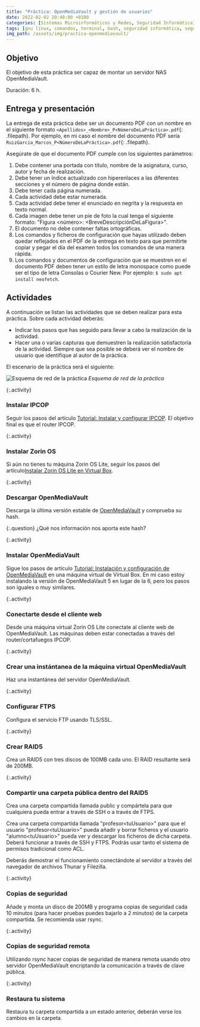 ```yaml
---
title: "Práctica: OpenMediaVault y gestión de usuarios"
date: 2022-02-02 20:40:00 +0100
categories: [Sistemas Microinformáticos y Redes, Seguridad Informática]
tags: [gnu linux, comandos, terminal, bash, seguridad informática, seguridad activa, seguridad pasiva, openmediavault, raid5, práctica]
img_path: /assets/img/practica-openmediavault/
---
```


## Objetivo

El objetivo de esta práctica ser capaz de montar un servidor NAS OpenMediaVault.

Duración: 6 h.

## Entrega y presentación

La entrega de esta práctica debe ser un documento PDF con un nombre en el siguiente formato `<Apellidos>_<Nombre>_P<NúmeroDeLaPráctica>.pdf`{: .filepath}. Por ejemplo, en mi caso el nombre del documento PDF sería `RuizGarcía_Marcos_P<NúmeroDeLaPráctica>.pdf`{: .filepath}.

Asegúrate de que el documento PDF cumple con los siguientes parámetros:

1. Debe contener una portada con título, nombre de la asignatura, curso, autor y fecha de realización.
2. Debe tener un índice actualizado con hiperenlaces a las diferentes secciones y el número de página donde están.
3. Debe tener cada página numerada.
4. Cada actividad debe estar numerada.
5. Cada actividad debe tener el enunciado en negrita y la respuesta en texto normal.
6. Cada imagen debe tener un pie de foto la cual tenga el siguiente formato: "Figura \<número\>: \<BreveDescripciónDeLaFigura\>".
7. El documento no debe contener faltas ortográficas.
8. Los comandos y ficheros de configuración que hayas utilizado deben quedar reflejados en el PDF de la entrega en texto para que permitirte copiar y pegar el día del examen todos los comandos de una manera rápida.
9. Los comandos y documentos de configuración que se muestren en el documento PDF deben tener un estilo de letra monospace como puede ser el tipo de letra Consolas o Courier New. Por ejemplo: `$ sudo apt install neofetch`.

## Actividades

A continuación se listan las actividades que se deben realizar para esta práctica. Sobre cada actividad deberás:

- Indicar los pasos que has seguido para llevar a cabo la realización de la actividad.
- Hacer una o varias capturas que demuestren la realización satisfactoria de la actividad. Siempre que sea posible se deberá ver el nombre de usuario que identifique al autor de la práctica.

El escenario de la práctica será el siguiente:

![Esquema de red de la práctica](esquemaRed.png)
_Esquema de red de la práctica_

{:.activity}
### Instalar IPCOP

Seguir los pasos del artículo [Tutorial: Instalar y configurar IPCOP](/posts/tutorial-instalar-ipcop). El objetivo final es que el router IPCOP.

{:.activity}
### Instalar Zorin OS

Si aún no tienes tu máquina Zorin OS Lite, seguir los pasos del artículo[Instalar Zorin OS Lite en Virtual Box](/posts/instalar-zorin-lite-os).

{:.activity}
### Descargar OpenMediaVault

Descarga la última versión estable de [OpenMediaVault](https://www.openmediavault.org/) y comprueba su hash.

{:.question}
¿Qué nos información nos aporta este hash?

{:.activity}
### Instalar OpenMediaVault

Sigue los pasos de artículo [Tutorial: Instalación y configuración de OpenMediaVault](/posts/tutorial-instalacion-openmediavault) en una máquina virtual de Virtual Box. En mi caso estoy instalando la versión de OpenMediaVault 5 en lugar de la 6, pero los pasos son iguales o muy similares.

{:.activity}
### Conectarte desde el cliente web

Desde una máquina virtual Zorin OS Lite conectate al cliente web de OpenMediaVault. Las máquinas deben estar conectadas a través del router/cortafuegos IPCOP.

{:.activity}
### Crear una instántanea de la máquina virtual OpenMediaVault

Haz una instantánea del servidor OpenMediaVault.

{:.activity}
### Configurar FTPS

Configura el servicio FTP usando TLS/SSL.

{:.activity}
### Crear RAID5

Crea un RAID5 con tres discos de 100MB cada uno. El RAID resultante será de 200MB.

{:.activity}
### Compartir una carpeta pública dentro del RAID5

Crea una carpeta compartida llamada public y compártela para que cualquiera pueda entrar a través de SSH o a través de FTPS.

Crea una carpeta compartida llamada "profesor\<tuUsuario\>" para que el usuario "profesor\<tuUsuario\>" pueda añadir y borrar ficheros y el usuario "alumno\<tuUsuario\>" pueda ver y descargar los ficheros de dicha carpeta. Deberá funcionar a través de SSH y FTPS. Podrás usar tanto el sistema de permisos tradicional como ACL.

Deberás demostrar el funcionamiento conectándote al servidor a través del navegador de archivos Thunar y Filezilla.

{:.activity}
### Copias de seguridad

Añade y monta un disco de 200MB y programa copias de seguridad cada 10 minutos (para hacer pruebas puedes bajarlo a 2 minutos) de la carpeta compartida. Se recomienda usar rsync.

{:.activity}
### Copias de seguridad remota

Utilizando rsync hacer copias de seguridad de manera remota usando otro servidor OpenMediaVault encriptando la comunicación a través de clave pública.

{:.activity}
### Restaura tu sistema

Restaura tu carpeta compartida a un estado anterior, deberán verse los cambios en la carpeta.
